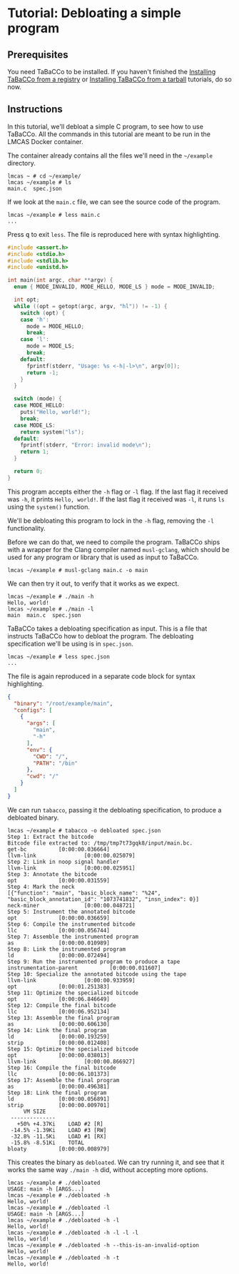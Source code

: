 # Tutorial: Debloating a simple program

## Prerequisites

You need TaBaCCo to be installed.
If you haven't finished the [Installing TaBaCCo from a registry](./installing-from-registry.md) or [Installing TaBaCCo from a tarball](./installing-from-tarball.md) tutorials, do so now.

## Instructions

In this tutorial, we'll debloat a simple C program, to see how to use TaBaCCo.
All the commands in this tutorial are meant to be run in the LMCAS Docker container.

The container already contains all the files we'll need in the `~/example` directory.

```shell
lmcas ~ # cd ~/example/
lmcas ~/example # ls
main.c  spec.json
```

If we look at the `main.c` file, we can see the source code of the program.

```shell
lmcas ~/example # less main.c
...
```

Press <kbd>q</kbd> to exit `less`.
The file is reproduced here with syntax highlighting.

```c
#include <assert.h>
#include <stdio.h>
#include <stdlib.h>
#include <unistd.h>

int main(int argc, char **argv) {
  enum { MODE_INVALID, MODE_HELLO, MODE_LS } mode = MODE_INVALID;

  int opt;
  while ((opt = getopt(argc, argv, "hl")) != -1) {
    switch (opt) {
    case 'h':
      mode = MODE_HELLO;
      break;
    case 'l':
      mode = MODE_LS;
      break;
    default:
      fprintf(stderr, "Usage: %s <-h|-l>\n", argv[0]);
      return -1;
    }
  }

  switch (mode) {
  case MODE_HELLO:
    puts("Hello, world!");
    break;
  case MODE_LS:
    return system("ls");
  default:
    fprintf(stderr, "Error: invalid mode\n");
    return 1;
  }

  return 0;
}
```

This program accepts either the `-h` flag or `-l` flag.
If the last flag it received was `-h`, it prints `Hello, world!`.
If the last flag it received was `-l`, it runs `ls` using the `system()` function.

We'll be debloating this program to lock in the `-h` flag, removing the `-l` functionality.

Before we can do that, we need to compile the program.
TaBaCCo ships with a wrapper for the Clang compiler named `musl-gclang`, which should be used for any program or library that is used as input to TaBaCCo.

```shell
lmcas ~/example # musl-gclang main.c -o main
```

We can then try it out, to verify that it works as we expect.

```shell
lmcas ~/example # ./main -h
Hello, world!
lmcas ~/example # ./main -l
main  main.c  spec.json
```

TaBaCCo takes a debloating specification as input.
This is a file that instructs TaBaCCo how to debloat the program.
The debloating specification we'll be using is in `spec.json`.

```shell
lmcas ~/example # less spec.json
...
```

The file is again reproduced in a separate code block for syntax highlighting.

```json
{
  "binary": "/root/example/main",
  "configs": [
    {
      "args": [
        "main",
        "-h"
      ],
      "env": {
        "CWD": "/",
        "PATH": "/bin"
      },
      "cwd": "/"
    }
  ]
}
```

We can run `tabacco`, passing it the debloating specification, to produce a debloated binary.

```shell
lmcas ~/example # tabacco -o debloated spec.json
Step 1: Extract the bitcode
Bitcode file extracted to: /tmp/tmp7t73gqk8/input/main.bc.
get-bc          [0:00:00.036664]
llvm-link               [0:00:00.025079]
Step 2: Link in noop signal handler
llvm-link               [0:00:00.025951]
Step 3: Annotate the bitcode
opt             [0:00:00.031559]
Step 4: Mark the neck
[{"function": "main", "basic_block_name": "%24", "basic_block_annotation_id": "1073741832", "insn_index": 0}]
neck-miner              [0:00:00.048721]
Step 5: Instrument the annotated bitcode
opt             [0:00:00.036659]
Step 6: Compile the instrumented bitcode
llc             [0:00:00.056744]
Step 7: Assemble the instrumented program
as              [0:00:00.010989]
Step 8: Link the instrumented program
ld              [0:00:00.072494]
Step 9: Run the instrumented program to produce a tape
instrumentation-parent          [0:00:00.011607]
Step 10: Specialize the annotated bitcode using the tape
llvm-link               [0:00:00.933959]
opt             [0:00:01.251383]
Step 11: Optimize the specialized bitcode
opt             [0:00:06.846649]
Step 12: Compile the final bitcode
llc             [0:00:06.952134]
Step 13: Assemble the final program
as              [0:00:00.606130]
Step 14: Link the final program
ld              [0:00:00.193259]
strip           [0:00:00.012408]
Step 15: Optimize the specialized bitcode
opt             [0:00:00.038013]
llvm-link               [0:00:00.866927]
Step 16: Compile the final bitcode
llc             [0:00:06.101373]
Step 17: Assemble the final program
as              [0:00:00.496381]
Step 18: Link the final program
ld              [0:00:00.056891]
strip           [0:00:00.009701]
     VM SIZE    
 -------------- 
   +50% +4.37Ki    LOAD #2 [R]
 -14.5% -1.39Ki    LOAD #3 [RW]
 -32.8% -11.5Ki    LOAD #1 [RX]
 -15.8% -8.51Ki    TOTAL
bloaty          [0:00:00.008979]
```

This creates the binary as `debloated`.
We can try running it, and see that it works the same way `./main -h` did, without accepting more options.

```shell
lmcas ~/example # ./debloated 
USAGE: main -h [ARGS...]
lmcas ~/example # ./debloated -h
Hello, world!
lmcas ~/example # ./debloated -l 
USAGE: main -h [ARGS...]
lmcas ~/example # ./debloated -h -l
Hello, world!
lmcas ~/example # ./debloated -h -l -l -l
Hello, world!
lmcas ~/example # ./debloated -h --this-is-an-invalid-option
Hello, world!
lmcas ~/example # ./debloated -h -t
Hello, world!
```
